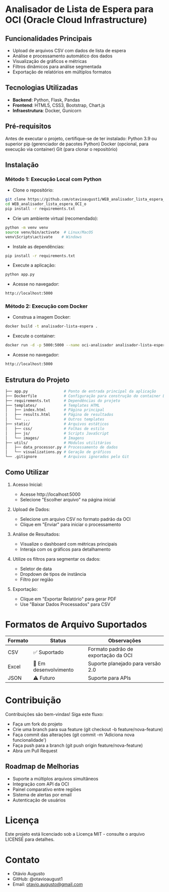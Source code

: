 # Analisador de Lista de Espera para OCI (Oracle Cloud Infrastructure)

## Funcionalidades Principais
- Upload de arquivos CSV com dados de lista de espera
- Análise e processamento automático dos dados
- Visualização de gráficos e métricas
- Filtros dinâmicos para análise segmentada
- Exportação de relatórios em múltiplos formatos

## Tecnologias Utilizadas
- **Backend**: Python, Flask, Pandas
- **Frontend**: HTML5, CSS3, Bootstrap, Chart.js
- **Infraestrutura**: Docker, Gunicorn

## Pré-requisitos
Antes de executar o projeto, certifique-se de ter instalado:
Python 3.9 ou superior
pip (gerenciador de pacotes Python)
Docker (opcional, para execução via container)
Git (para clonar o repositório)

## Instalação
### Método 1: Execução Local com Python
 - Clone o repositório:
```bash
git clone https://github.com/otavioaugust1/WEB_analisador_lista_espera_OCI_o.git
cd WEB_analisador_lista_espera_OCI_o
pip install -r requirements.txt
```
 - Crie um ambiente virtual (recomendado):
```bash
python -m venv venv
source venv/bin/activate  # Linux/MacOS
venv\Scripts\activate    # Windows
```
 - Instale as dependências:
```bash
pip install -r requirements.txt
```
 - Execute a aplicação:
```bash
python app.py
```
 - Acesse no navegador:
```bash
http://localhost:5000
```

### Método 2: Execução com Docker
 - Construa a imagem Docker:
```bash
docker build -t analisador-lista-espera .
 ```
 - Execute o container:
```bash
docker run -d -p 5000:5000 --name oci-analisador analisador-lista-espera
```
 - Acesse no navegador:
```bash
http://localhost:5000
```
## Estrutura do Projeto
```bash
├── app.py                # Ponto de entrada principal da aplicação
├── Dockerfile            # Configuração para construção do container Docker
├── requirements.txt      # Dependências do projeto
├── templates/            # Templates HTML
│   ├── index.html        # Página principal
│   ├── results.html      # Página de resultados
│   └── ...               # Outros templates
├── static/               # Arquivos estáticos
│   ├── css/              # Folhas de estilo
│   ├── js/               # Scripts JavaScript
│   └── images/           # Imagens
├── utils/                # Módulos utilitários
│   ├── data_processor.py # Processamento de dados
│   └── visualizations.py # Geração de gráficos
└── .gitignore            # Arquivos ignorados pelo Git
```

## Como Utilizar
1) Acesso Inicial:
    * Acesse http://localhost:5000
    * Selecione "Escolher arquivo" na página inicial

2) Upload de Dados:
    * Selecione um arquivo CSV no formato padrão da OCI
    * Clique em "Enviar" para iniciar o processamento

3) Análise de Resultados:
    * Visualize o dashboard com métricas principais
    * Interaja com os gráficos para detalhamento

4) Utilize os filtros para segmentar os dados:
    * Seletor de data
    * Dropdown de tipos de instância
    * Filtro por região

5) Exportação:
    * Clique em "Exportar Relatório" para gerar PDF
    * Use "Baixar Dados Processados" para CSV

# Formatos de Arquivo Suportados

| Formato | Status               | Observações                                  |
|---------|----------------------|-----------------------------------------------|
| CSV     | ✅ Suportado         | Formato padrão de exportação da OCI           |
| Excel   | 🚧 Em desenvolvimento | Suporte planejado para versão 2.0             |
| JSON    | ⚠️ Futuro            | Suporte para APIs                             |


# Contribuição
Contribuições são bem-vindas! Siga este fluxo:
* Faça um fork do projeto
* Crie uma branch para sua feature (git checkout -b feature/nova-feature)
* Faça commit das alterações (git commit -m 'Adiciona nova funcionalidade')
* Faça push para a branch (git push origin feature/nova-feature)
* Abra um Pull Request

## Roadmap de Melhorias
* Suporte a múltiplos arquivos simultâneos
* Integração com API da OCI
* Painel comparativo entre regiões
* Sistema de alertas por email
* Autenticação de usuários

# Licença
Este projeto está licenciado sob a Licença MIT - consulte o arquivo LICENSE para detalhes.

# Contato
- Otávio Augusto
- GitHub: @otavioaugust1
- Email: otavio.augusto@gmail.com



